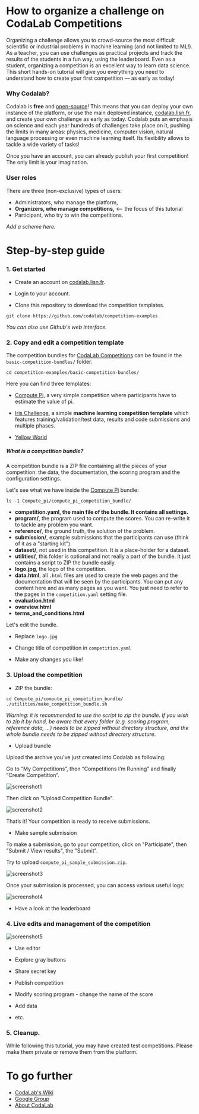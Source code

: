 # How to organize a challenge on CodaLab Competitions

Organizing a challenge allows you to crowd-source the most difficult scientific or industrial problems in machine learning (and not limited to ML!).
As a teacher, you can use challenges as practical projects and track the results of the students in a fun way, using the leaderboard.
Even as a student, organizing a competition is an excellent way to learn data science.
This short hands-on tutorial will give you everything you need to understand how to create your first competition — as early as today!


### Why Codalab?

Codalab is **free** and [open-source](https://github.com/codalab/codalab-competitions)!
This means that you can deploy your own instance of the platform, or use the main deployed instance, [codalab.lisn.fr](https://codalab.lisn.fr/), and create your own challenge as early as today.
Codalab puts an emphasis on science and each year hundreds of challenges take place on it, pushing the limits in many areas: physics, medicine, computer vision, natural language processing or even machine learning itself. 
Its flexibility allows to tackle a wide variety of tasks!

Once you have an account, you can already publish your first competition! The only limit is your imagination.


### User roles

There are three (non-exclusive) types of users:

* Administrators, who manage the platform,
* **Organizers, who manage competitions,** <-- the focus of this tutorial
* Participant, who try to win the competitions.

_Add a scheme here._



# Step-by-step guide


### 1. Get started

* Create an account on [codalab.lisn.fr](https://codalab.lisn.fr/).

* Login to your account.

* Clone this repository to download the competition templates.

```
git clone https://github.com/codalab/competition-examples
```

_You can also use Github's web interface._


### 2. Copy and edit a competition template

The competition bundles for [CodaLab Competitions](https://github.com/codalab/codalab-competitions) can be found in the `basic-competition-bundles/` folder.

```
cd competition-examples/basic-competition-bundles/
```

Here you can find three templates:

* [Compute Pi](basic-competition-bundles/Compute_pi), a very simple competition where participants have to estimate the value of pi.

* [Iris Challenge](basic-competition-bundles/Iris), a simple **machine learning competition template** which features training/validation/test data, results and code submissions and multiple phases.

* [Yellow World](basic-competition-bundles/Yellow_world)


##### What is a competition bundle?

A competition bundle is a ZIP file containing all the pieces of your competition: the data, the documentation, the scoring program and the configuration settings.

Let's see what we have inside the [Compute Pi](basic-competition-bundles/Compute_pi) bundle:

```
ls -1 Compute_pi/compute_pi_competition_bundle/
```

* **competition.yaml, the main file of the bundle. It contains all settings.**
* **program/**, the program used to compute the scores. You can re-write it to tackle any problem you want.
* **reference/**, the ground truth, the solution of the problem.
* **submission/**, example submissions that the participants can use (think of it as a "starting kit").
* **dataset/**, not used in this competition. It is a place-holder for a dataset.
* **utilities/**, this folder is optional and not really a part of the bundle. It just contains a script to ZIP the bundle easily.
* **logo.jpg**, the logo of the competition.
* **data.html**, all `.html` files are used to create the web pages and the documentation that will be seen by the participants. You can put any content here and as many pages as you want. You just need to refer to the pages in the `competition.yaml` setting file.
* **evaluation.html**
* **overview.html**
* **terms_and_conditions.html**


Let's edit the bundle.

* Replace `logo.jpg`

* Change title of competition in `competition.yaml`

* Make any changes you like!



### 3. Upload the competition

* ZIP the bundle:

```
cd Compute_pi/compute_pi_competition_bundle/
./utilities/make_competition_bundle.sh
```

_Warning: it is recommended to use the script to zip the bundle. If you wish to zip it by hand, be aware that every folder (e.g. scoring program, reference data, ...) needs to be zipped without directory structure, and the whole bundle needs to be zipped without directory structure._


* Upload bundle

Upload the archive you've just created into Codalab as following:

Go to “My Competitions”, then “Competitions I’m Running” and finally “Create Competition”.

![screenshot1](tutorial_images/upload_screenshot_1.png)

Then click on "Upload Competition Bundle".

![screenshot2](tutorial_images/upload_screenshot_2.png)

That’s it! Your competition is ready to receive submissions.


* Make sample submission

To make a submission, go to your competition, click on "Participate", then "Submit / View results", the "Submit".

Try to upload `compute_pi_sample_submission.zip`.

![screenshot3](tutorial_images/submission_screenshot_1.png)

Once your submission is processed, you can access various useful logs:

![screenshot4](tutorial_images/submission_screenshot_2.png)


* Have a look at the leaderboard



### 4. Live edits and management of the competition

![screenshot5](tutorial_images/admin_screenshot.png)

* Use editor

* Explore gray buttons

* Share secret key

* Publish competition

* Modify scoring program - change the name of the score

* Add data

* etc.


### 5. Cleanup. 

While following this tutorial, you may have created test competitions.
Please make them private or remove them from the platform.


# To go further

* [CodaLab's Wiki](https://github.com/codalab/codalab-competitions/wiki)
* [Google Group](https://groups.google.com/forum/#!forum/codalab-competitions)
* [About CodaLab](https://codalab.lisn.upsaclay.fr/highlights)



